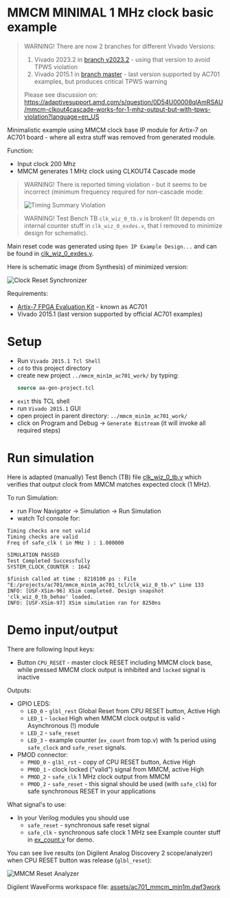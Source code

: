 # MMCM MINIMAL 1 MHz clock basic example

> WARNING! There are now 2 branches for different Vivado Versions:
> 1. Vivado 2023.2 in [branch v2023.2](../v2023.2) - using that version to avoid TPWS violation
> 2. Vivado 2015.1 in [branch master](../master) - last version supported by AC701 examples, but
>    produces critical TPWS warning
>
> Please see discussion on: https://adaptivesupport.amd.com/s/question/0D54U00008qlAmRSAU/mmcm-clkout4cascade-works-for-1-mhz-output-but-with-tpws-violation?language=en_US

Minimalistic example using MMCM clock base IP module for Artix-7 on AC701
board - where all extra stuff was removed from  generated module.

Function:
* Input clock 200 Mhz
* MMCM generates 1 MHz clock using CLKOUT4 Cascade mode

> WARNING! There is reported timing violation - but it seems to be incorrect (minimum frequency
> required for non-cascade mode:
> 
> ![Timing Summary Violation](assets/timing-summary.gif)

> WARNING! Test Bench TB `clk_wiz_0_tb.v` is broken! (It depends on internal
> counter stuff in `clk_wiz_0_exdes.v`, that I removed to minimize design for
> schematic).

Main reset code was generated using `Open IP Example Design...` and can be
found in [clk_wiz_0_exdes.v](clk_wiz_0_exdes.v).

Here is schematic image (from Synthesis) of minimized version:

![Clock Reset Synchronizer](assets/clk-wiz-inst1.gif)

Requirements:
* [Artix-7 FPGA Evaluation Kit][Artix-7 FPGA Evaluation Kit] - known as AC701
* Vivado 2015.1 (last version supported by official AC701 examples)

# Setup

* Run `Vivado 2015.1 Tcl Shell`
* `cd` to this project directory
* create new project `../mmcm_min1m_ac701_work/` by typing:
  ```tcl
  source aa-gen-project.tcl
  ```
* `exit` this TCL shell
* run `Vivado 2015.1` GUI
* open project in parent directory: `../mmcm_min1m_ac701_work/`
* click on Program and Debug -> `Generate Bistream` (it will invoke all required steps)

# Run simulation

Here is adapted (manually) Test Bench (TB) file [clk_wiz_0_tb.v](clk_wiz_0_tb.v) which verifies that output clock from MMCM matches expected clock (1 MHz).

To run Simulation:
- run Flow Navigator -> Simulation -> Run Simulation
- watch Tcl console for:

```
Timing checks are not valid
Timing checks are valid
Freq of safe_clk ( in MHz ) : 1.000000

SIMULATION PASSED
Test Completed Successfully
SYSTEM_CLOCK_COUNTER : 1642

$finish called at time : 8210100 ps : File "E:/projects/ac701/mmcm_min1m_ac701_tcl/clk_wiz_0_tb.v" Line 133
INFO: [USF-XSim-96] XSim completed. Design snapshot 'clk_wiz_0_tb_behav' loaded.
INFO: [USF-XSim-97] XSim simulation ran for 8250ns
```

# Demo input/output

There are following Input keys:
* Button `CPU_RESET` - master clock RESET including MMCM clock base, while pressed MMCM clock output is inhibited
  and `locked` signal is inactive

Outputs:
* GPIO LEDS:
  - `LED_0` - `glbl_rest`  Global Reset from CPU RESET button, Active High
  - `LED_1` - `locked` High when MMCM clock output is valid - Asynchronous (!)
    module
  - `LED_2` - `safe_reset`
  - `LED_3` - example counter (`ex_count` from top.v) with 1s period using `safe_clock` and `safe_reset` signals.
* PMOD connector:
  - `PMOD_0` - `glbl_rst` - copy of CPU RESET button, Active High
  - `PMOD_1` - clock locked ("valid") signal from MMCM, active High
  - `PMOD_2` - `safe_clk` 1 MHz clock output from MMCM
  - `PMOD_2` - `safe_reset` - this signal should be used (with `safe_clk`) for safe synchronous RESET in your
    applications

What signal's to use:
- In your Verilog modules you should use 
  - `safe_reset` - synchronous safe reset signal
  - `safe_clk` - synchronous safe clock 1 MHz
see Example counter stuff in [ex_count.v](ex_count.v) for demo.

You can see live results (on Digilent Analog Discovery 2 scope/analyzer) when CPU RESET button was release (`glbl_reset`):

![MMCM Reset Analyzer](assets/mmcm-min1m-analyzer.gif)

Digilent WaveForms workspace file: [assets/ac701_mmcm_min1m.dwf3work](assets/ac701_mmcm_min1m.dwf3work)


[Artix-7 FPGA Evaluation Kit]: https://www.xilinx.com/products/boards-and-kits/ek-a7-ac701-g.html
